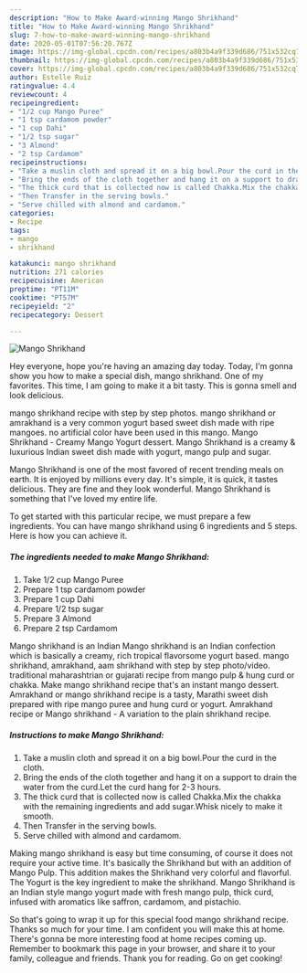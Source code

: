 ```yaml
---
description: "How to Make Award-winning Mango Shrikhand"
title: "How to Make Award-winning Mango Shrikhand"
slug: 7-how-to-make-award-winning-mango-shrikhand
date: 2020-05-01T07:56:20.767Z
image: https://img-global.cpcdn.com/recipes/a803b4a9f339d686/751x532cq70/mango-shrikhand-recipe-main-photo.jpg
thumbnail: https://img-global.cpcdn.com/recipes/a803b4a9f339d686/751x532cq70/mango-shrikhand-recipe-main-photo.jpg
cover: https://img-global.cpcdn.com/recipes/a803b4a9f339d686/751x532cq70/mango-shrikhand-recipe-main-photo.jpg
author: Estelle Ruiz
ratingvalue: 4.4
reviewcount: 4
recipeingredient:
- "1/2 cup Mango Puree"
- "1 tsp cardamom powder"
- "1 cup Dahi"
- "1/2 tsp sugar"
- "3 Almond"
- "2 tsp Cardamom"
recipeinstructions:
- "Take a muslin cloth and spread it on a big bowl.Pour the curd in the cloth."
- "Bring the ends of the cloth together and hang it on a support to drain the water from the curd.Let the curd hang for 2-3 hours."
- "The thick curd that is collected now is called Chakka.Mix the chakka with the remaining ingredients and add sugar.Whisk nicely to make it smooth."
- "Then Transfer in the serving bowls."
- "Serve chilled with almond and cardamom."
categories:
- Recipe
tags:
- mango
- shrikhand

katakunci: mango shrikhand 
nutrition: 271 calories
recipecuisine: American
preptime: "PT11M"
cooktime: "PT57M"
recipeyield: "2"
recipecategory: Dessert

---
```



![Mango Shrikhand](https://img-global.cpcdn.com/recipes/a803b4a9f339d686/751x532cq70/mango-shrikhand-recipe-main-photo.jpg)

Hey everyone, hope you're having an amazing day today. Today, I'm gonna show you how to make a special dish, mango shrikhand. One of my favorites. This time, I am going to make it a bit tasty. This is gonna smell and look delicious.

mango shrikhand recipe with step by step photos. mango shrikhand or amrakhand is a very common yogurt based sweet dish made with ripe mangoes. no artificial color have been used in this mango. Mango Shrikhand - Creamy Mango Yogurt dessert. Mango Shrikhand is a creamy &amp; luxurious Indian sweet dish made with yogurt, mango pulp and sugar.

Mango Shrikhand is one of the most favored of recent trending meals on earth. It is enjoyed by millions every day. It's simple, it is quick, it tastes delicious. They are fine and they look wonderful. Mango Shrikhand is something that I've loved my entire life.


To get started with this particular recipe, we must prepare a few ingredients. You can have mango shrikhand using 6 ingredients and 5 steps. Here is how you can achieve it.

<!--inarticleads1-->

##### The ingredients needed to make Mango Shrikhand:

1. Take 1/2 cup Mango Puree
1. Prepare 1 tsp cardamom powder
1. Prepare 1 cup Dahi
1. Prepare 1/2 tsp sugar
1. Prepare 3 Almond
1. Prepare 2 tsp Cardamom


Mango shrikhand is an Indian Mango shrikhand is an Indian confection which is basically a creamy, rich tropical flavorsome yogurt based. mango shrikhand, amrakhand, aam shrikhand with step by step photo/video. traditional maharashtrian or gujarati recipe from mango pulp &amp; hung curd or chakka. Make mango shrikhand recipe that&#39;s an instant mango dessert. Amrakhand or mango shrikhand recipe is a tasty, Marathi sweet dish prepared with ripe mango puree and hung curd or yogurt. Amrakhand recipe or Mango shrikhand - A variation to the plain shrikhand recipe. 

<!--inarticleads2-->

##### Instructions to make Mango Shrikhand:

1. Take a muslin cloth and spread it on a big bowl.Pour the curd in the cloth.
1. Bring the ends of the cloth together and hang it on a support to drain the water from the curd.Let the curd hang for 2-3 hours.
1. The thick curd that is collected now is called Chakka.Mix the chakka with the remaining ingredients and add sugar.Whisk nicely to make it smooth.
1. Then Transfer in the serving bowls.
1. Serve chilled with almond and cardamom.


Making mango shrikhand is easy but time consuming, of course it does not require your active time. It&#39;s basically the Shrikhand but with an addition of Mango Pulp. This addition makes the Shrikhand very colorful and flavorful. The Yogurt is the key ingredient to make the shrikhand. Mango Shrikhand is an Indian style mango yogurt made with fresh mango pulp, thick curd, infused with aromatics like saffron, cardamom, and pistachio. 

So that's going to wrap it up for this special food mango shrikhand recipe. Thanks so much for your time. I am confident you will make this at home. There's gonna be more interesting food at home recipes coming up. Remember to bookmark this page in your browser, and share it to your family, colleague and friends. Thank you for reading. Go on get cooking!
